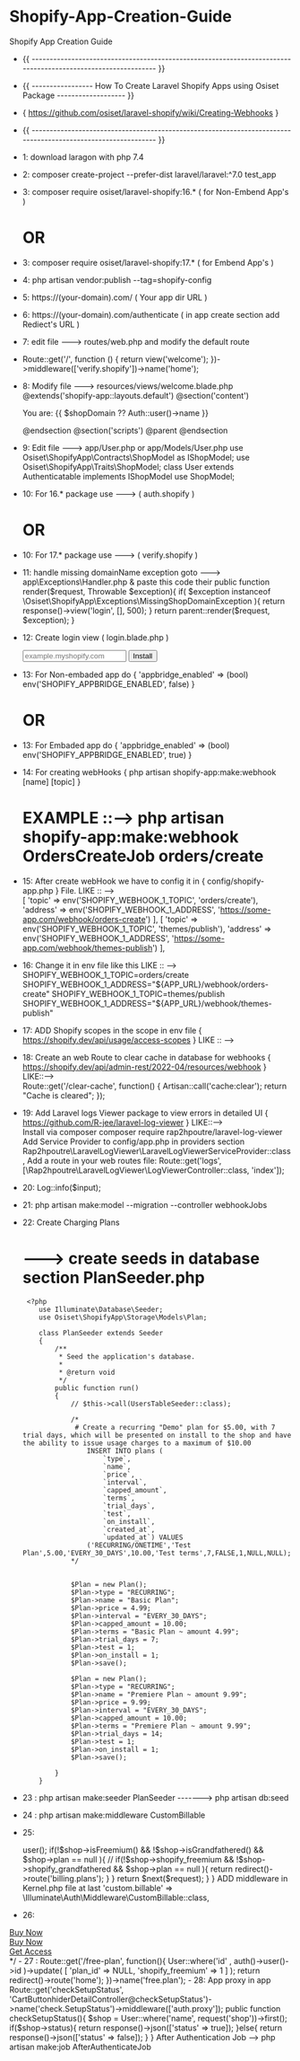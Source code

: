 # Shopify-App-Creation-Guide
Shopify App Creation Guide

- {{  -------------------------------------------------------------------------------------------------------------  }} 
- {{  -----------------       How To Create Laravel Shopify Apps using Osiset Package       -------------------   }}
- {   https://github.com/osiset/laravel-shopify/wiki/Creating-Webhooks   }
- {{  -------------------------------------------------------------------------------------------------------------  }} 

- 1: download laragon with php 7.4
- 2: composer create-project --prefer-dist laravel/laravel:^7.0 test_app
- 3: composer require osiset/laravel-shopify:16.* (  for Non-Embend App's )
  #                                                      OR
- 3: composer require osiset/laravel-shopify:17.* (  for Embend App's )
- 4: php artisan vendor:publish --tag=shopify-config
- 5: https://(your-domain).com/ ( Your app dir URL )
- 6: https://(your-domain).com/authenticate ( in app create section add Rediect's URL )
- 7: edit file ---> routes/web.php and modify the default route 
- Route::get('/', function () { return view('welcome'); })->middleware(['verify.shopify'])->name('home');
- 8: Modify file --->  resources/views/welcome.blade.php 
  @extends('shopify-app::layouts.default')
  @section('content')
      <!-- You are: (shop domain name) -->
      <p>You are: {{ $shopDomain ?? Auth::user()->name }}</p>
  @endsection
  @section('scripts')
      @parent
      <script>
          actions.TitleBar.create(app, { title: 'Welcome' });
      </script>
  @endsection

- 9: Edit file ---> app/User.php or app/Models/User.php
  use Osiset\ShopifyApp\Contracts\ShopModel as IShopModel;
  use Osiset\ShopifyApp\Traits\ShopModel;
  class User extends Authenticatable implements IShopModel
  use ShopModel;

- 10: For 16.* package use --->  ( auth.shopify  )
  #                           OR
- 10: For 17.* package use --->  ( verify.shopify  )

- 11:  handle missing domainName exception  goto ---> app\Exceptions\Handler.php  & paste this code their
  public function render($request, Throwable $exception){
        if( $exception instanceof \Osiset\ShopifyApp\Exceptions\MissingShopDomainException ){
            return response()->view('login', [], 500);
        }
        return parent::render($request, $exception);
  }

- 12: Create login view ( login.blade.php ) 
  <form class="row g-4" action="{{ url('/authenticate') }}" method="GET">
     <div class="input-group mb-3">
         <input name="shop" type="text" class="form-control" placeholder="example.myshopify.com" aria-label="Recipient's username" aria-describedby="button-addon2">
         <button class="btn btn-outline-success" type="submit" id="button-addon2">Install</button>
      </div>
  </form>

- 13: For Non-embaded app do {  'appbridge_enabled' => (bool) env('SHOPIFY_APPBRIDGE_ENABLED', false)   }
  #                          OR
- 13: For Embaded app do {  'appbridge_enabled' => (bool) env('SHOPIFY_APPBRIDGE_ENABLED', true)   }
- 14: For creating webHooks  {  php artisan shopify-app:make:webhook [name] [topic]    }
  #              EXAMPLE ::-->   php artisan shopify-app:make:webhook OrdersCreateJob orders/create

- 15: After create webHook we have to config it in {   config/shopify-app.php  } File.
    LIKE :: -->  
      [
        'topic' => env('SHOPIFY_WEBHOOK_1_TOPIC', 'orders/create'),
        'address' => env('SHOPIFY_WEBHOOK_1_ADDRESS', 'https://some-app.com/webhook/orders-create')
      ],
      [
        'topic' => env('SHOPIFY_WEBHOOK_1_TOPIC', 'themes/publish'),
        'address' => env('SHOPIFY_WEBHOOK_1_ADDRESS', 'https://some-app.com/webhook/themes-publish')
      ],

- 16: Change it in env file like this 
    LIKE :: -->  
      SHOPIFY_WEBHOOK_1_TOPIC=orders/create
      SHOPIFY_WEBHOOK_1_ADDRESS="${APP_URL}/webhook/orders-create"
      SHOPIFY_WEBHOOK_1_TOPIC=themes/publish
      SHOPIFY_WEBHOOK_1_ADDRESS="${APP_URL}/webhook/themes-publish"

- 17:  ADD  Shopify scopes in the scope in env file  {  https://shopify.dev/api/usage/access-scopes   }
    LIKE :: -->  
                             
- 18: Create an web Route to clear cache  in database for webhooks    {  https://shopify.dev/api/admin-rest/2022-04/resources/webhook   }
    LIKE::-->  
       Route::get('/clear-cache', function() {
               Artisan::call('cache:clear');
               return "Cache is cleared";
       });

- 19:  Add Laravel logs Viewer package to view errors in detailed UI   {  https://github.com/R-jee/laravel-log-viewer  }
    LIKE::-->       
       Install via composer
                 composer require rap2hpoutre/laravel-log-viewer
       Add Service Provider to config/app.php in providers section
                 Rap2hpoutre\LaravelLogViewer\LaravelLogViewerServiceProvider::class,
       Add a route in your web routes file:
                 Route::get('logs', [\Rap2hpoutre\LaravelLogViewer\LogViewerController::class, 'index']);

- 20:    Log::info($input);
- 21:    php artisan make:model --migration --controller webhookJobs
- 22:  Create Charging Plans
  #     ---> create seeds in database section PlanSeeder.php
       <?php
          use Illuminate\Database\Seeder;
          use Osiset\ShopifyApp\Storage\Models\Plan;

          class PlanSeeder extends Seeder
          {
              /**
               * Seed the application's database.
               *
               * @return void
               */
              public function run()
              {
                  // $this->call(UsersTableSeeder::class);

                  /*
                   # Create a recurring "Demo" plan for $5.00, with 7 trial days, which will be presented on install to the shop and have the ability to issue usage charges to a maximum of $10.00
                      INSERT INTO plans (
                          `type`,
                          `name`,
                          `price`,
                          `interval`,
                          `capped_amount`,
                          `terms`,
                          `trial_days`,
                          `test`,
                          `on_install`,
                          `created_at`,
                          `updated_at`) VALUES
                      ('RECURRING/ONETIME','Test Plan',5.00,'EVERY_30_DAYS',10.00,'Test terms',7,FALSE,1,NULL,NULL);
                  */


                  $Plan = new Plan();
                  $Plan->type = "RECURRING";
                  $Plan->name = "Basic Plan";
                  $Plan->price = 4.99;
                  $Plan->interval = "EVERY_30_DAYS";
                  $Plan->capped_amount = 10.00;
                  $Plan->terms = "Basic Plan ~ amount 4.99";
                  $Plan->trial_days = 7;
                  $Plan->test = 1;
                  $Plan->on_install = 1;
                  $Plan->save();

                  $Plan = new Plan();
                  $Plan->type = "RECURRING";
                  $Plan->name = "Premiere Plan ~ amount 9.99";
                  $Plan->price = 9.99;
                  $Plan->interval = "EVERY_30_DAYS";
                  $Plan->capped_amount = 10.00;
                  $Plan->terms = "Premiere Plan ~ amount 9.99";
                  $Plan->trial_days = 14;
                  $Plan->test = 1;
                  $Plan->on_install = 1;
                  $Plan->save();

              }
          }

- 23 :  php artisan make:seeder PlanSeeder  ------->    php artisan db:seed


- 24 :  php artisan make:middleware CustomBillable
- 25:  
    <?php
      namespace App\Http\Middleware;
      use Closure;
      use Illuminate\Support\Facades\Config;
      class CustomBillable
      {
          /**
           * Handle an incoming request.
           *
           * @param  \Illuminate\Http\Request  $request
           * @param  \Closure  $next
           * @return mixed
           */
          public function handle($request, Closure $next)
          {
              info(json_encode($request));
              if( Config::get('shopify-app.billing_enabled') === true  ){
                  $shop = auth()->user();

                  if(!$shop->isFreemium() && !$shop->isGrandfathered() && $shop->plan == null ){
                  // if(!$shop->shopify_freemium && !$shop->shopify_grandfathered && $shop->plan == null ){
                      return redirect()->route('billing.plans');
                  }
              }
              return $next($request);
          }
      }
  ADD  middleware in  Kernel.php file at  last 
    'custom.billable' => \Illuminate\Auth\Middleware\CustomBillable::class,

- 26: 
 <?php 
    /* 
        <div class="bottom">
             <a href="{{ route('billing', ['plan' => $plans[0]->id ]) }}">Buy Now</a>
        </div>
        <div class="bottom">
             <a href="{{ route('billing', ['plan' => $plans[1]->id ]) }}">Buy Now</a>
        </div>

        <div class="bottom">
            <a href="{{ route('free.plan') }}">Get Access</a>
        </div>
    */
- 27 :  
    Route::get('/free-plan', function(){
        User::where('id' , auth()->user()->id )->update(
            [
                'plan_id' => NULL,
                'shopify_freemium' => 1
            ]
        );
        return redirect()->route('home');
    })->name('free.plan');  

- 28:  App proxy in app
    Route::get('checkSetupStatus', 'CartButtonhiderDetailController@checkSetupStatus')->name('check.SetupStatus')->middleware(['auth.proxy']);
        public function checkSetupStatus(){
            $shop = User::where('name', request('shop'))->first();
            if($shop->status){
                return response()->json(['status' => true]);
            }else{
                return response()->json(['status' => false]);
            }
        }

    After Authentication Job --> 
         php artisan make:job AfterAuthenticateJob


 
